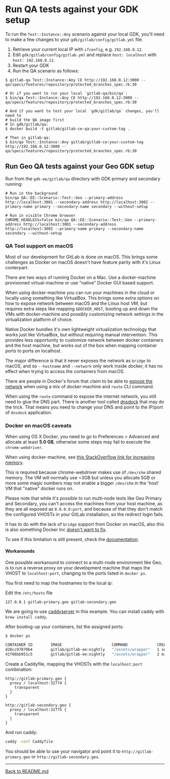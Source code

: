 # Run QA tests against your GDK setup

To run the `Test::Instance::Any` scenario against your local GDK, you'll need to
make a few changes to your `gdk/gitlab/config/gitlab.yml` file.

1. Retrieve your current local IP with `ifconfig`, e.g. `192.168.0.12`.
1. Edit `gdk/gitlab/config/gitlab.yml` and replace `host: localhost` with
  `host: 192.168.0.12`.
1. Restart your GDK
1. Run the QA scenario as follows:

  ```
  $ gitlab-qa Test::Instance::Any CE http://192.168.0.12:3000 -- qa/specs/features/repository/protected_branches_spec.rb:30

  # Or if you want to run your local `gitlab-qa/bin/qa`:
  $ bin/qa Test::Instance::Any CE http://192.168.0.12:3000 -- qa/specs/features/repository/protected_branches_spec.rb:30

  # And if you want to test your local `gdk/gitlab/qa` changes, you'll need to
  # build the QA image first
  # In gdk/gitlab/qa:
  $ docker build -t gitlab/gitlab-ce-qa:your-custom-tag .

  # Then in gitlab-qa:
  $ bin/qa Test::Instance::Any gitlab/gitlab-ce:your-custom-tag http://192.168.0.12:3000 -- qa/specs/features/repository/protected_branches_spec.rb:30
  ```

## Run Geo QA tests against your Geo GDK setup

Run from the `gdk-ee/gitlab/qa` directory with GDK primary and secondary running:

```
# Run in the background
bin/qa QA::EE::Scenario::Test::Geo --primary-address http://localhost:3001 --secondary-address http://localhost:3002 --primary-name primary --secondary-name secondary --without-setup

# Run in visible Chrome browser
CHROME_HEADLESS=false bin/qa QA::EE::Scenario::Test::Geo --primary-address http://localhost:3001 --secondary-address http://localhost:3002 --primary-name primary --secondary-name secondary --without-setup
```

### QA Tool support on macOS

Most of our development for GitLab is done on macOS. This brings some challenges as Docker on
macOS doesn't have feature parity with it's Linux conterpart.

There are two ways of running Docker on a Mac. Use a docker-machine provisioned virtual-machine
or use "native" Docker GUI based support.

When using docker-machine you can run your machines in the cloud or locally using something like
VirtualBox. This brings some extra options on how to expose network between macOS and the Linux
host VM, but requires extra steps like mapping `$DOCKER_HOST`, booting up and down the VMs with
docker-machine and possibly customizing network settings in the virtualization platform of choice.

Native Docker bundles it's own lightweight virtualization technology that works just like VirtualBox,
but without requiring manual intervention. This provides less opportunity to customize network between
docker containers and the host machine, but works out of the box when mapping container ports to ports
on localhost.

The major difference is that it never exposes the network as `bridge` to macOS, and so `--hostname`
and `--network` only work inside docker, it has no effect when trying to access the containers from macOS.

There are people in Docker's forum that claim to be able to [expose the network][Docker Route]
when using a mix of docker-machine and `route` CLI command.

When using the `route` command to expose the internet network, you still need to glue the DNS part.
There is another tool called [dnsdock][dnsdock] that may do the trick. That means you need to change
your DNS and point to the IP/port of `dnsdock` application.

### Docker on macOS caveats

When using OS X Docker, you need to go to Preferences > Advanced and allocate at least **5.0 GB**,
otherwise some steps may fail to execute the `chrome-webdriver`.

When using docker-machine, see [this StackOverflow link for increasing memory](https://stackoverflow.com/questions/32834082/how-to-increase-docker-machine-memory-mac/36982696#36982696).

This is required because chrome-webdriver makes use of `/dev/shm` shared memory. The VM will normally use
~3GB but unless you allocate 5GB or more some magic numbers may not enable a bigger `/dev/shm` in the
'host' VM that "native" docker runs on.

Please note that while it's possible to run multi-node tests like Geo Primary and Secondary, you can't
access the machines from your host machine, as they are all exposed as `0.0.0.0:port`, and because
of that they don't match the configured VHOSTs in your GitLab installation, so the redirect login
fails.

It has to do with the lack of `bridge` support from Docker on macOS, also this is also something
Docker Inc [doesn't want to fix][Docker bridge issue].

To see if this limitation is still present, check the [documentation][Docker Networking].

#### Workarounds

One possible workaround to connect to a multi-node environment like Geo, is to run a reverse proxy on your
development machine that maps the VHOST to `localhost:port`, changing to the ports listed in `docker ps`.

You first need to map the hostnames to the local ip:

Edit the `/etc/hosts` file
```
127.0.0.1 gitlab-primary.geo gitlab-secondary.geo
```
We are going to use [caddyserver](https://caddyserver.com/) in this example. You can install caddy with `brew install caddy`.

After booting-up your containers, list the assigned ports:

```bash
$ docker ps

CONTAINER ID        IMAGE                      COMMAND             CREATED             STATUS                                     PORTS                                    NAMES
d28cc97870b4        gitlab/gitlab-ee:nightly   "/assets/wrapper"   1 second ago        Up Less than a second (health: starting)   22/tcp, 443/tcp, 0.0.0.0:32775->80/tcp   gitlab-secondary
41f86bb951c5        gitlab/gitlab-ee:nightly   "/assets/wrapper"   2 minutes ago       Up 2 minutes (healthy)                     22/tcp, 443/tcp, 0.0.0.0:32774->80/tcp   gitlab-primary
```

Create a Caddyfile, mapping the VHOSTs with the `localhost:port` combination:

```
http://gitlab-primary.geo {
  proxy / localhost:32774 {
    transparent
  }
}

http://gitlab-secondary.geo {
  proxy / localhost:32775 {
    transparent
  }
}
```

And run caddy:

```bash
caddy -conf Caddyfile
```

You should be able to use your navigator and point it to `http://gitlab-primary.geo` or `http://gitlab-secondary.geo`.

[Docker Route]: https://forums.docker.com/t/access-container-from-dev-machine-by-ip-dns-name/24631/5
[Docker Networking]: https://docs.docker.com/docker-for-mac/networking/#known-limitations-use-cases-and-workarounds
[Docker bridge issue]: https://github.com/moby/moby/issues/22753#issuecomment-253534261
[dnsdock]: https://github.com/aacebedo/dnsdock

----

[Back to README.md](../README.md)
